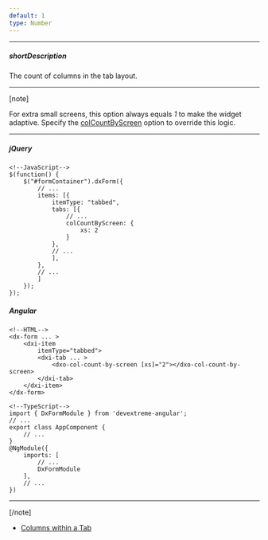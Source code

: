 ```yaml
---
default: 1
type: Number
---
```

---
##### shortDescription
The count of columns in the tab layout.

---
[note]

For extra small screens, this option always equals *1* to make the widget adaptive. Specify the [colCountByScreen](/api-reference/10%20UI%20Widgets/dxForm/5%20Item%20Types/TabbedItem/tabs/colCountByScreen '/Documentation/ApiReference/UI_Widgets/dxForm/Item_Types/TabbedItem/tabs/colCountByScreen/') option to override this logic.

---
##### jQuery

    <!--JavaScript-->
    $(function() {
        $("#formContainer").dxForm({
            // ...
            items: [{
                itemType: "tabbed",
                tabs: [{
                    // ...
                    colCountByScreen: {
                        xs: 2
                    }
                },
                // ...
                ],
            },
            // ...
            ]
        });
    });

##### Angular

    <!--HTML-->
    <dx-form ... >
        <dxi-item
            itemType="tabbed">
            <dxi-tab ... >
                <dxo-col-count-by-screen [xs]="2"></dxo-col-count-by-screen>
            </dxi-tab>
        </dxi-item>
    </dx-form>

    <!--TypeScript-->
    import { DxFormModule } from 'devextreme-angular';
    // ...
    export class AppComponent {
        // ...
    }
    @NgModule({
        imports: [
            // ...
            DxFormModule
        ],
        // ...
    })

---

[/note]

- [Columns within a Tab](/concepts/05%20Widgets/Form/10%20Organize%20Simple%20Items/10%20In%20Tabs/05%20Columns%20within%20a%20Tab.md '/Documentation/Guide/Widgets/Form/Organize_Simple_Items/In_Tabs/#Columns_within_a_Tab')